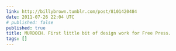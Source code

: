 ```yaml
---
link: http://billybrown.tumblr.com/post/8101420484
date: 2011-07-26 22:04 UTC
# published: false
published: true
title: MURDOCH. First little bit of design work for Free Press.
tags: []
---
```



